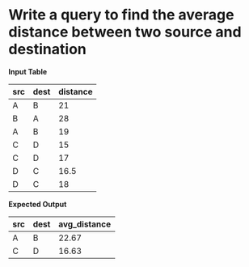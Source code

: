 # Write a query to find the average distance between two source and destination


**Input Table**

|  src  |  dest  |  distance  |
|-------|--------|------------|
|   A   |   B    |    21      |
|   B   |   A    |    28      |
|   A   |   B    |    19      |
|   C   |   D    |    15      |
|   C   |   D    |    17      |
|   D   |   C    |   16.5     |
|   D   |   C    |    18      |


**Expected Output**

| src | dest | avg_distance |
|-----|------|-------------|
|  A  |  B   |    22.67    |
|  C  |  D   |    16.63    |
